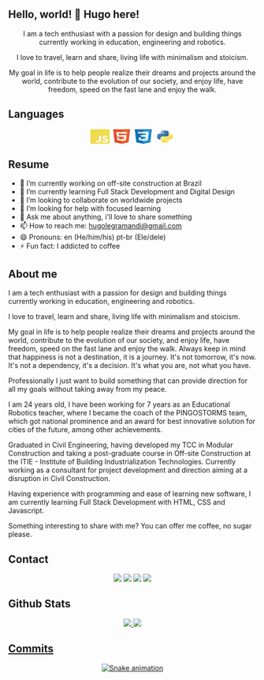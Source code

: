 ## Hello, world! 🖖 Hugo here!

<div align="center">

I am a tech enthusiast with a passion for design and building things currently working in education, engineering and robotics.

I love to travel, learn and share, living life with minimalism and stoicism.

My goal in life is to help people realize their dreams and projects around the world, contribute to the evolution of our society, and enjoy life, have freedom, speed on the fast lane and enjoy the walk.
  
</div>

## Languages
  
 <div align="center">
  <img align="center" alt="Rafa-Js" height="30" width="40" src="https://raw.githubusercontent.com/devicons/devicon/master/icons/javascript/javascript-plain.svg">
  <img align="center" alt="Rafa-HTML" height="30" width="40" src="https://raw.githubusercontent.com/devicons/devicon/master/icons/html5/html5-original.svg">
  <img align="center" alt="Rafa-CSS" height="30" width="40" src="https://raw.githubusercontent.com/devicons/devicon/master/icons/css3/css3-original.svg">
  <img align="center" alt="Rafa-Python" height="30" width="40" src="https://raw.githubusercontent.com/devicons/devicon/master/icons/python/python-original.svg">
</div>

## Resume

- 🔭 I’m currently working on off-site construction at Brazil
- 🌱 I’m currently learning Full Stack Development and Digital Design
- 👯 I’m looking to collaborate on worldwide projects
- 🤔 I’m looking for help with focused learning
- 💬 Ask me about anything, i'll love to share something
- 📫 How to reach me: hugolegramandi@gmail.com
- 😄 Pronouns: en (He/him/his) pt-br (Ele/dele) 
- ⚡ Fun fact: I addicted to coffee

## About me

I am a tech enthusiast with a passion for design and building things currently working in education, engineering and robotics.

I love to travel, learn and share, living life with minimalism and stoicism.

My goal in life is to help people realize their dreams and projects around the world, contribute to the evolution of our society, and enjoy life, have freedom, speed on the fast lane and enjoy the walk. Always keep in mind that happiness is not a destination, it is a journey. It's not tomorrow, it's now. It's not a dependency, it's a decision. It's what you are, not what you have.

Professionally I just want to build something that can provide direction for all my goals without taking away from my peace.

I am 24 years old, I have been working for 7 years as an Educational Robotics teacher, where I became the coach of the PINGOSTORMS team, which got national prominence and an award for best innovative solution for cities of the future, among other achievements.

Graduated in Civil Engineering, having developed my TCC in Modular Construction and taking a post-graduate course in Off-site Construction at the ITIE - Institute of Building Industrialization Technologies. Currently working as a consultant for project development and direction aiming at a disruption in Civil Construction.

Having experience with programming and ease of learning new software, I am currently learning Full Stack Development with HTML, CSS and Javascript.

Something interesting to share with me? You can offer me coffee, no sugar please.

## Contact
  
 <div align="center">
  <a href="https://www.youtube.com/c/hugolegramandi?sub_confirmation=1" target="_blank"><img src="https://img.shields.io/badge/YouTube-FF0000?style=for-the-badge&logo=youtube&logoColor=white" target="_blank"></a>
  <a href="https://instagram.com/hugolegramandi" target="_blank"><img src="https://img.shields.io/badge/-Instagram-%23E4405F?style=for-the-badge&logo=instagram&logoColor=white" target="_blank"></a>
  <a href = "mailto:hugolegramandi@gmail.com"><img src="https://img.shields.io/badge/-Gmail-%23333?style=for-the-badge&logo=gmail&logoColor=white" target="_blank"></a>
  <a href="https://www.linkedin.com/in/hugolegramandi" target="_blank"><img src="https://img.shields.io/badge/-LinkedIn-%230077B5?style=for-the-badge&logo=linkedin&logoColor=white" target="_blank"></a> 
  </div>
  
## Github Stats
  
<div align="center">
  <a href="https://github.com/hugolegramandi">
  <img height="180em" src="https://github-readme-stats.vercel.app/api?username=hugolegramandi&show_icons=true&theme=dracula&include_all_commits=true&count_private=true"/>
  <img height="180em" src="https://github-readme-stats.vercel.app/api/top-langs/?username=hugolegramandi&layout=compact&langs_count=7&theme=dracula"/>
</div>
  
## Commits
 
<div align="center">
  
  ![Snake animation](https://github.com/hugolegramandi/hugolegramandi/blob/output/github-contribution-grid-snake.svg)

</div> 



